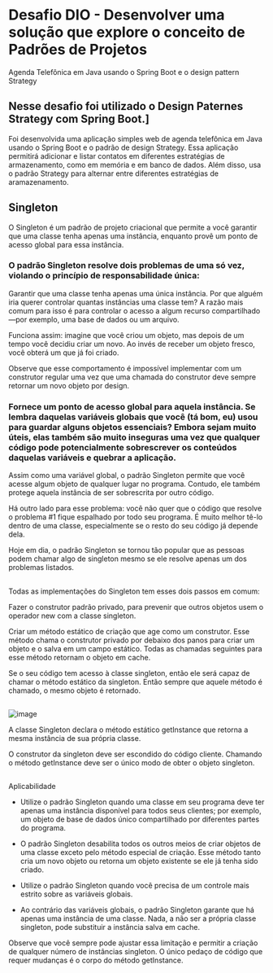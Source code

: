 # Desafio DIO - Desenvolver uma solução que explore o conceito de Padrões de Projetos
Agenda Telefônica em Java usando o Spring Boot e o design pattern Strategy


## Nesse desafio foi utilizado o Design Paternes Strategy  com Spring Boot.]

Foi desenvolvida uma aplicação simples web de agenda telefônica em Java usando o Spring Boot e o padrão de design Strategy. 
Essa aplicação permitirá adicionar e listar contatos em diferentes estratégias de armazenamento, como em memória e em banco de dados. Além disso, 
usa o padrão Strategy para alternar entre diferentes estratégias de aramazenamento.

## Singleton

O Singleton é um padrão de projeto criacional que permite a você garantir que uma classe tenha apenas uma instância, enquanto provê um ponto de acesso global para essa instância.

### O padrão Singleton resolve dois problemas de uma só vez, violando o princípio de responsabilidade única:

Garantir que uma classe tenha apenas uma única instância. Por que alguém iria querer controlar quantas instâncias uma classe tem? A razão mais comum para isso é para controlar o acesso a algum recurso compartilhado—por exemplo, uma base de dados ou um arquivo.

Funciona assim: imagine que você criou um objeto, mas depois de um tempo você decidiu criar um novo. Ao invés de receber um objeto fresco, você obterá um que já foi criado.

Observe que esse comportamento é impossível implementar com um construtor regular uma vez que uma chamada do construtor deve sempre retornar um novo objeto por design.

### Fornece um ponto de acesso global para aquela instância. Se lembra daquelas variáveis globais que você (tá bom, eu) usou para guardar alguns objetos essenciais? Embora sejam muito úteis, elas também são muito inseguras uma vez que qualquer código pode potencialmente sobrescrever os conteúdos daquelas variáveis e quebrar a aplicação.

Assim como uma variável global, o padrão Singleton permite que você acesse algum objeto de qualquer lugar no programa. Contudo, ele também protege aquela instância de ser sobrescrita por outro código.

Há outro lado para esse problema: você não quer que o código que resolve o problema #1 fique espalhado por todo seu programa. É muito melhor tê-lo dentro de uma classe, especialmente se o resto do seu código já depende dela.

Hoje em dia, o padrão Singleton se tornou tão popular que as pessoas podem chamar algo de singleton mesmo se ele resolve apenas um dos problemas listados.

## 
Todas as implementações do Singleton tem esses dois passos em comum:

Fazer o construtor padrão privado, para prevenir que outros objetos usem o operador new com a classe singleton.

Criar um método estático de criação que age como um construtor. Esse método chama o construtor privado por debaixo dos panos para criar um objeto e o salva em um campo estático. Todas as chamadas seguintes para esse método retornam o objeto em cache.

Se o seu código tem acesso à classe singleton, então ele será capaz de chamar o método estático da singleton. Então sempre que aquele método é chamado, o mesmo objeto é retornado.

##
 ![image](https://github.com/monalizasantana/Dasafio-Dio-Design-Pattern-Strategy-SpringBoot/assets/25212459/9fdccf81-e570-4efd-8d98-8c00d9055212)
 
A classe Singleton declara o método estático getInstance que retorna a mesma instância de sua própria classe.

O construtor da singleton deve ser escondido do código cliente. Chamando o método getInstance deve ser o único modo de obter o objeto singleton.


##
 Aplicabilidade
 
 * Utilize o padrão Singleton quando uma classe em seu programa deve ter apenas uma instância disponível para todos seus clientes; por exemplo, um objeto de base de dados único compartilhado por diferentes partes do programa.

*  O padrão Singleton desabilita todos os outros meios de criar objetos de uma classe exceto pelo método especial de criação. Esse método tanto cria um novo objeto ou retorna um objeto existente se ele já tenha sido criado.

 * Utilize o padrão Singleton quando você precisa de um controle mais estrito sobre as variáveis globais.

 * Ao contrário das variáveis globais, o padrão Singleton garante que há apenas uma instância de uma classe. Nada, a não ser a própria classe singleton, pode substituir a instância salva em cache.


Observe que você sempre pode ajustar essa limitação e permitir a criação de qualquer número de instâncias singleton. O único pedaço de código que requer mudanças é o corpo do método getInstance.
##

